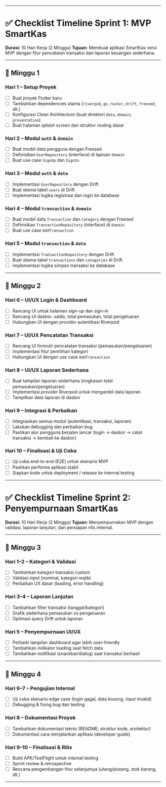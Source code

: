 
---

# ✅ Checklist Timeline Sprint 1: MVP SmartKas

**Durasi:** 10 Hari Kerja (2 Minggu)
**Tujuan:** Membuat aplikasi SmartKas versi MVP dengan fitur pencatatan transaksi dan laporan keuangan sederhana.

---

## 📌 Minggu 1

### Hari 1 – Setup Proyek

* [ ] Buat proyek Flutter baru
* [ ] Tambahkan dependencies utama (`riverpod`, `go_router`, `drift`, `freezed`, dll.)
* [ ] Konfigurasi Clean Architecture (buat direktori `data`, `domain`, `presentation`)
* [ ] Buat halaman *splash screen* dan struktur routing dasar

### Hari 2 – Modul `auth` & `domain`

* [ ] Buat model data pengguna dengan Freezed
* [ ] Definisikan `UserRepository` (interface) di lapisan `domain`
* [ ] Buat use case `SignUp` dan `SignIn`

### Hari 3 – Modul `auth` & `data`

* [ ] Implementasi `UserRepository` dengan Drift
* [ ] Buat skema tabel `users` di Drift
* [ ] Implementasi logika registrasi dan login ke database

### Hari 4 – Modul `transaction` & `domain`

* [ ] Buat model data `Transaction` dan `Category` dengan Freezed
* [ ] Definisikan `TransactionRepository` (interface) di `domain`
* [ ] Buat use case `AddTransaction`

### Hari 5 – Modul `transaction` & `data`

* [ ] Implementasi `TransactionRepository` dengan Drift
* [ ] Buat skema tabel `transactions` dan `categories` di Drift
* [ ] Implementasi logika simpan transaksi ke database

---

## 📌 Minggu 2

### Hari 6 – UI/UX Login & Dashboard

* [ ] Rancang UI untuk halaman *sign-up* dan *sign-in*
* [ ] Rancang UI dasbor: saldo, total pemasukan, total pengeluaran
* [ ] Hubungkan UI dengan *provider* autentikasi Riverpod

### Hari 7 – UI/UX Pencatatan Transaksi

* [ ] Rancang UI formulir pencatatan transaksi (pemasukan/pengeluaran)
* [ ] Implementasi fitur pemilihan kategori
* [ ] Hubungkan UI dengan use case `AddTransaction`

### Hari 8 – UI/UX Laporan Sederhana

* [ ] Buat tampilan laporan sederhana (ringkasan total pemasukan/pengeluaran)
* [ ] Implementasi *provider* Riverpod untuk mengambil data laporan
* [ ] Tampilkan data laporan di dasbor

### Hari 9 – Integrasi & Perbaikan

* [ ] Integrasikan semua modul (autentikasi, transaksi, laporan)
* [ ] Lakukan debugging dan perbaikan bug
* [ ] Pastikan alur pengguna berjalan lancar (login → dasbor → catat transaksi → kembali ke dasbor)

### Hari 10 – Finalisasi & Uji Coba

* [ ] Uji coba end-to-end (E2E) untuk skenario MVP
* [ ] Pastikan performa aplikasi stabil
* [ ] Siapkan kode untuk deployment / release ke internal testing

---

# ✅ Checklist Timeline Sprint 2: Penyempurnaan SmartKas

**Durasi:** 10 Hari Kerja (2 Minggu)
**Tujuan:** Menyempurnakan MVP dengan validasi, laporan lanjutan, dan persiapan rilis internal.

---

## 📌 Minggu 3

### Hari 1–2 – Kategori & Validasi

* [ ] Tambahkan kategori transaksi custom
* [ ] Validasi input (nominal, kategori wajib)
* [ ] Perbaikan UX dasar (loading, error handling)

### Hari 3–4 – Laporan Lanjutan

* [ ] Tambahkan filter transaksi (tanggal/kategori)
* [ ] Grafik sederhana pemasukan vs pengeluaran
* [ ] Optimasi query Drift untuk laporan

### Hari 5 – Penyempurnaan UI/UX

* [ ] Perbaiki tampilan dashboard agar lebih user-friendly
* [ ] Tambahkan indikator loading saat fetch data
* [ ] Tambahkan notifikasi (snackbar/dialog) saat transaksi berhasil

---

## 📌 Minggu 4

### Hari 6–7 – Pengujian Internal

* [ ] Uji coba skenario edge case (login gagal, data kosong, input invalid)
* [ ] Debugging & fixing bug dari testing

### Hari 8 – Dokumentasi Proyek

* [ ] Tambahkan dokumentasi teknis (README, struktur kode, arsitektur)
* [ ] Dokumentasi cara menjalankan aplikasi (developer guide)

### Hari 9–10 – Finalisasi & Rilis

* [ ] Build APK/TestFlight untuk internal testing
* [ ] Sprint review & retrospective
* [ ] Rencana pengembangan fitur selanjutnya (utang/piutang, stok barang, dll.)

---
